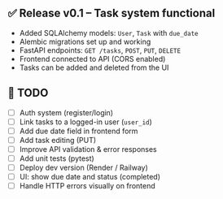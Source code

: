 ## ✅ Release v0.1 – Task system functional

- Added SQLAlchemy models: `User`, `Task` with `due_date`
- Alembic migrations set up and working
- FastAPI endpoints: `GET /tasks`, `POST`, `PUT`, `DELETE`
- Frontend connected to API (CORS enabled)
- Tasks can be added and deleted from the UI

## 🔧 TODO

- [ ] Auth system (register/login)
- [ ] Link tasks to a logged-in user (`user_id`)
- [ ] Add due date field in frontend form
- [ ] Add task editing (PUT)
- [ ] Improve API validation & error responses
- [ ] Add unit tests (pytest)
- [ ] Deploy dev version (Render / Railway)
- [ ] UI: show due date and status (completed)
- [ ] Handle HTTP errors visually on frontend
